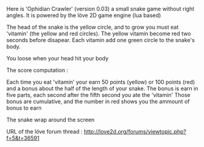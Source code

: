 Here is 'Ophidian Crawler' (version 0.03) a small snake game without right angles.
It is powered by the löve 2D game engine (lua based)

The head of the snake is the yellow circle, and to grow you must eat 'vitamin' (the yellow and red circles).
The yellow vitamin become red two seconds before disapear.
Each vitamin add one green circle to the snake's body.

You loose when your head hit your body

The score computation :

Each time you eat 'vitamin' your earn 50 points (yellow) or 100 points (red) and a bonus about the half of the length of your snake.
The bonus is earn in five parts, each second after the fifth second you ate the 'vitamin'
Those bonus are cumulative, and the number in red shows you the ammount of bonus to earn

The snake wrap around the screen

URL of the löve forum thread : http://love2d.org/forums/viewtopic.php?f=5&t=36591
